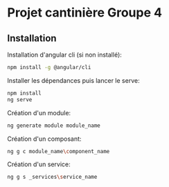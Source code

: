 # Projet cantinière Groupe 4

## Installation
Installation d'angular cli (si non installé): 
```sh
npm install -g @angular/cli
````
Installer les dépendances puis lancer le serve:
```sh
npm install
ng serve
````
Création d'un module: 
```sh
ng generate module module_name
````
Création d'un composant: 
```sh
ng g c module_name\component_name
````
Création d'un service: 
```sh
ng g s _services\service_name
````
